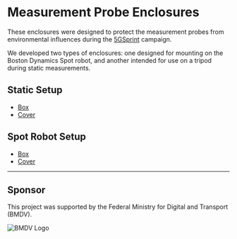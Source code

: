 # Measurement Probe Enclosures

These enclosures were designed to protect the measurement probes from environmental influences during the [5GSprint](https://5g-sprint.de/?lang=en) campaign.

We developed two types of enclosures: one designed for mounting on the Boston Dynamics Spot robot, and another intended for use on a tripod during static measurements.

## Static Setup

* [Box](box_v2-box.stl)
* [Cover](box_v2-cover.stl)

## Spot Robot Setup

* [Box](spot-box.stl)
* [Cover](spot-box-cover.stl)

---

## Sponsor

This project was supported by the Federal Ministry for Digital and Transport (BMDV).

![BMDV Logo](https://upload.wikimedia.org/wikipedia/commons/thumb/0/04/BMDV_2021_Logo.svg/1200px-BMDV_2021_Logo.svg.png)

